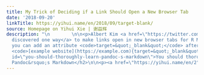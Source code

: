 ```yaml
---
title: My Trick of Deciding if a Link Should Open a New Browser Tab
date: '2018-09-20'
linkTitle: https://yihui.name/en/2018/09/target-blank/
source: Homepage on Yihui Xie | 谢益辉
description: "\n        \n\n<p>Albert Kim <a href=\"https://twitter.com/rudeboybert/status/1042418261596545027\">just
  discovered one way</a> to make links open in new browser tabs for R Markdown users:
  you can add an attribute <code>target=&quot;_blank&quot;</code> after a link, e.g.,
  <code>[example website](https://example.com){target=&quot;_blank&quot;}</code>.</p>\n\n<h2
  id=\"you-should-thoroughly-learn-pandoc-s-markdown\">You should thoroughly learn
  Pandoc&rsquo;s Markdown</h2>\n\n<p><a href=\"https://yihui.name/en/2"
---
```

